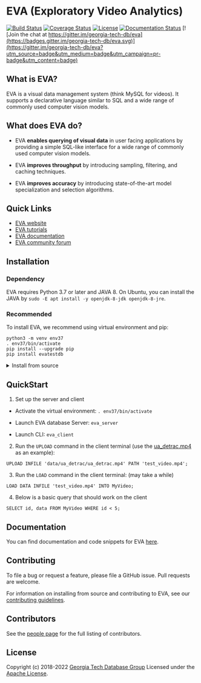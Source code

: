 # EVA (Exploratory Video Analytics)

[![Build Status](https://travis-ci.org/georgia-tech-db/eva.svg?branch=master)](https://travis-ci.com/georgia-tech-db/eva)
[![Coverage Status](https://coveralls.io/repos/github/georgia-tech-db/eva/badge.svg?branch=master)](https://coveralls.io/github/georgia-tech-db/eva?branch=master)
[![License](https://img.shields.io/badge/License-Apache%202.0-blue.svg)](https://opensource.org/licenses/Apache-2.0)
[![Documentation Status](https://readthedocs.org/projects/exvian/badge/?version=latest)](https://evagatech.readthedocs.io/en/latest/index.html) [![Join the chat at https://gitter.im/georgia-tech-db/eva](https://badges.gitter.im/georgia-tech-db/eva.svg)](https://gitter.im/georgia-tech-db/eva?utm_source=badge&utm_medium=badge&utm_campaign=pr-badge&utm_content=badge)

## What is EVA?

EVA is a visual data management system (think MySQL for videos). It supports a declarative language similar to SQL and a wide range of commonly used  computer vision models.

## What does EVA do?

* EVA **enables querying of visual data** in user facing applications by providing a simple SQL-like interface for a wide range of commonly used computer vision models.

* EVA **improves throughput** by introducing sampling, filtering, and caching techniques.

* EVA **improves accuracy** by introducing state-of-the-art model specialization and selection algorithms.

## Quick Links
* [EVA website](https://georgia-tech-db.github.io/eva/index.html)
* [EVA tutorials](https://github.com/georgia-tech-db/eva/tree/master/tutorials)
* [EVA documentation](evagatech.readthedocs.io/)
* [EVA community forum](https://gitter.im/georgia-tech-db/eva)

## Installation

### Dependency
EVA requires Python 3.7 or later and JAVA 8. On Ubuntu, you can install the JAVA by `sudo -E apt install -y openjdk-8-jdk openjdk-8-jre`.

### Recommended
To install EVA, we recommend using virtual environment and pip:
```shell
python3 -m venv env37
. env37/bin/activate
pip install --upgrade pip
pip install evatestdb
```

<details><summary>Install from source </summary>
<p>

```bash
git clone https://github.com/georgia-tech-db/eva.git && cd eva
python3 -m venv env37
. env37/bin/activate
pip install --upgrade pip
sh script/antlr4/generate_parser.sh
pip install .
```

</p>
</details>

## QuickStart

1. Set up the server and client
- Activate the virtual environment: `. env37/bin/activate`

- Launch EVA database Server: `eva_server`

- Launch CLI: `eva_client`

2. Run the `UPLOAD` command in the client terminal (use the [ua_detrac.mp4](data/ua_detrac/ua_detrac.mp4) as an example):
```mysql
UPLOAD INFILE 'data/ua_detrac/ua_detrac.mp4' PATH 'test_video.mp4';
```

3. Run the `LOAD` command in the client terminal: (may take a while)
```mysql
LOAD DATA INFILE 'test_video.mp4' INTO MyVideo;
```

4. Below is a basic query that should work on the client
```mysql
SELECT id, data FROM MyVideo WHERE id < 5;
```

##

## Documentation

You can find documentation and code snippets for EVA [here](https://evagatech.readthedocs.io/).

## Contributing

To file a bug or request a feature, please file a GitHub issue. Pull requests are welcome.

For information on installing from source and contributing to EVA, see our
[contributing guidelines](./CONTRIBUTING.md).

## Contributors

See the [people page](https://github.com/georgia-tech-db/eva/graphs/contributors) for the full listing of contributors.

## License
Copyright (c) 2018-2022 [Georgia Tech Database Group](http://db.cc.gatech.edu/)
Licensed under the [Apache License](LICENSE).
